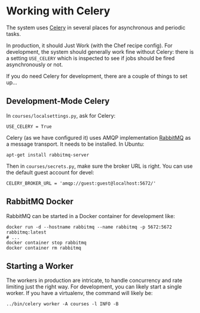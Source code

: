 # Working with Celery

The system uses [Celery](http://www.celeryproject.org/) in several places for asynchronous and periodic tasks.

In production, it should Just Work (with the Chef recipe config). For development, the system should generally work fine without Celery: there is a setting `USE_CELERY` which is inspected to see if jobs should be fired asynchronously or not.

If you do need Celery for development, there are a couple of things to set up...

## Development-Mode Celery

In `courses/localsettings.py`, ask for Celery:
```
USE_CELERY = True
```

Celery (as we have configured it) uses AMQP implementation [RabbitMQ](https://www.rabbitmq.com/) as a message transport. It needs to be installed. In Ubuntu:
```
apt-get install rabbitmq-server
```

Then in `courses/secrets.py`, make sure the broker URL is right. You can use the default guest account for devel:
```
CELERY_BROKER_URL = 'amqp://guest:guest@localhost:5672/'
```

## RabbitMQ Docker

RabbitMQ can be started in a Docker container for development like:
```
docker run -d --hostname rabbitmq --name rabbitmq -p 5672:5672 rabbitmq:latest
# ...
docker container stop rabbitmq
docker container rm rabbitmq
```

## Starting a Worker

The workers in production are intricate, to handle concurrency and rate limiting just the right way. For development, you can likely start a single worker. If you have a virtualenv, the command will likely be:
```
../bin/celery worker -A courses -l INFO -B
```
